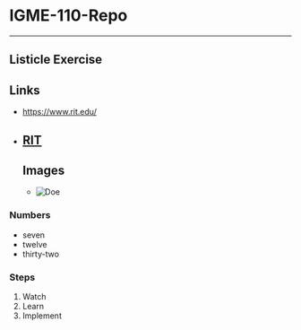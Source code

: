 # IGME-110-Repo
---
## Listicle Exercise
## Links
- https://www.rit.edu/
- [RIT](https://www.rit.edu/)
  ---
  ## Images
  - ![Doe](https://www.google.com/imgres?q=doe&imgurl=https%3A%2F%2Fi.pinimg.com%2Foriginals%2F73%2F75%2Fb7%2F7375b7f6cb04b45247cf6ff0ba557595.png&imgrefurl=https%3A%2F%2Fwww.pinterest.com%2Fpin%2F597782550524338730%2F&docid=072mG8PyKmedMM&tbnid=AowJd2iE3ke8OM&vet=12ahUKEwiV5q-c6JOIAxUqg4kEHVfiKqcQM3oECFgQAA..i&w=1000&h=674&hcb=2&ved=2ahUKEwiV5q-c6JOIAxUqg4kEHVfiKqcQM3oECFgQAA)
### Numbers
- seven
- twelve
- thirty-two
### Steps
1. Watch
2. Learn
3. Implement
